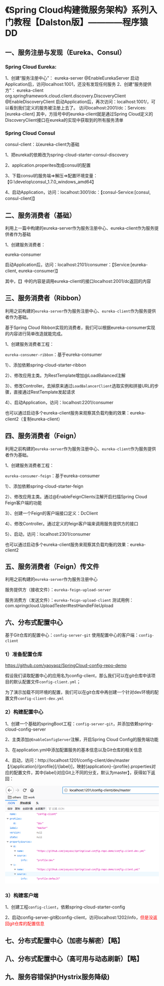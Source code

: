 # 《Spring Cloud构建微服务架构》系列入门教程【Dalston版】————程序猿DD

## 一、服务注册与发现（Eureka、Consul）

### Spring Cloud Eureka:

1、创建“服务注册中心”：
    eureka-server
    @EnableEurekaServer
    启动Application后，访问localhost:1001，还没有发现任何服务
2、创建“服务提供方”：
    eureka-client
    org.springframework.cloud.client.discovery.DiscoveryClient
    @EnableDiscoveryClient
    启动Application后，再次访问：localhost:1001/，可以看到我们定义的服务被注册上去了。
    访问localhost:2001/dc：Services: [eureka-client]
    其中，方括号中的eureka-client就是通过Spring Cloud定义的DiscoveryClient接口在eureka的实现中获取到的所有服务清单

### Spring Cloud Consul

consul-client：以eureka-client为基础

1、把eureka的依赖改为spring-cloud-starter-consul-discovery

2、application.properites改成consul的配置

3、下载consul的服务端=>解压=>配置环境变量：【G:\develop\consul_1.7.0_windows_amd64】

4、启动Application，访问：localhost:3001/dc：【consul-Service:[consul, consul-client]】

## 二、服务消费者（基础）

利用上一篇中构建的eureka-server作为服务注册中心、eureka-client作为服务提供者作为基础

1、创建服务消费者：

eureka-consumer

启动Application后，访问：localhost:2101/consumer：【Service:[eureka-client, eureka-consumer]】

其中，【】中的内容是调用eureka-client的接口localhost:2001/dc返回的内容

## 三、服务消费者（Ribbon）

利用之前构建的`eureka-server`作为服务注册中心、`eureka-client`作为服务提供者作为基础。

基于Spring Cloud Ribbon实现的消费者，我们可以根据eureka-consumer实现的内容进行简单改造就能完成。

1、创建服务消费者工程：

`eureka-consumer-ribbon`：基于eureka-consumer

1）、添加依赖spring-cloud-starter-ribbon

2）、修改应用主类。为RestTemplate增加@LoadBalanced注解

3）、修改Controller。去掉原来通过`LoadBalancerClient`选取实例和拼接URL的步骤，直接通过RestTemplate发起请求

4）、启动Application，访问：localhost:2201/consumer

也可以通过启动多个eureka-client服务来观察其负载均衡的效果：eureka-client2（复制eureka-client）

## 四、服务消费者（Feign）

利用之前构建的`eureka-server`作为服务注册中心、`eureka-client`作为服务提供者作为基础。

1、创建服务消费者工程：

`eureka-consumer-feign`：基于eureka-consumer

1）、添加依赖spring-cloud-starter-feign

2）、修改应用主类。通过@EnableFeignClients注解开启扫描Spring Cloud Feign客户端的功能

3）、创建一个Feign的客户端接口定义：DcClient

4）、修改Controller。通过定义的feign客户端来调用服务提供方的接口

5）、启动，访问：localhost:2301/consumer

也可以通过启动多个eureka-client服务来观察其负载均衡的效果：eureka-client2

## 五、服务消费者（Feign）传文件

利用之前构建的`eureka-server`作为服务注册中心

服务提供方（接收文件）：`eureka-feign-upload-server`

服务消费方（发送文件）：`eureka-feign-upload-client` 测试用例：com.springcloud.UploadTester#testHandleFileUpload

## 六、分布式配置中心



基于Git仓库的配置中心：`config-server-git`
使用配置中心的客户端：`config-client`

### 1）准备配置仓库

https://github.com/yaoyaoz/SpringCloud-config-repo-demo

假设我们读取配置中心的应用名为config-client，那么我们可以在git仓库中该项目的默认配置文件`config-client.yml`；

为了演示加载不同环境的配置，我们可以在git仓库中再创建一个针对dev环境的配置文件`config-client-dev.yml`

### 2）构建配置中心

1、创建一个基础的springBoot工程：`config-server-git`，并添加依赖spring-cloud-config-server

2、主类添加`@EnableConfigServer`注解，开启Spring Cloud Config的服务端功能

3、在application.yml中添加配置服务的基本信息以及Git仓库的相关信息

4、启动，访问：http://localhost:1201/config-client/dev/master【/{application}/{profile}[/{label}]，映射{application}-{profile}.properties对应的配置文件，其中{label}对应Git上不同的分支，默认为master】，获得如下返回：

![config获取git配置文件参数](/images/001-config获取git配置文件参数.png "config获取git配置文件参数")

### 3）构建客户端

1、创建工程`config-client`，依赖spring-cloud-starter-config

2、启动config-server-git和config-client，访问localhost:1202/info，<font color="red">但是没返回git仓库的配置信息</font>

## 七、分布式配置中心（加密与解密）【略】

## 八、分布式配置中心（高可用与动态刷新）【略】

## 九、服务容错保护(Hystrix服务降级)





